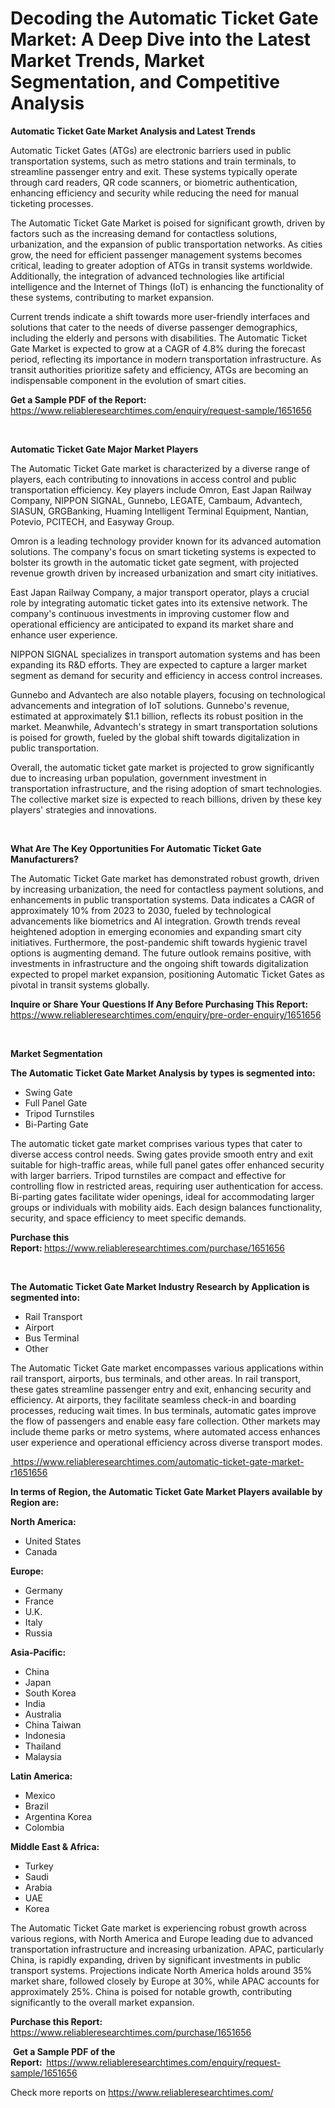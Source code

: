 <p><h1>Decoding the Automatic Ticket Gate Market: A Deep Dive into the Latest Market Trends, Market Segmentation, and Competitive Analysis</h1></p><p><strong>Automatic Ticket Gate Market Analysis and Latest Trends</strong></p>
<p><p>Automatic Ticket Gates (ATGs) are electronic barriers used in public transportation systems, such as metro stations and train terminals, to streamline passenger entry and exit. These systems typically operate through card readers, QR code scanners, or biometric authentication, enhancing efficiency and security while reducing the need for manual ticketing processes.</p><p>The Automatic Ticket Gate Market is poised for significant growth, driven by factors such as the increasing demand for contactless solutions, urbanization, and the expansion of public transportation networks. As cities grow, the need for efficient passenger management systems becomes critical, leading to greater adoption of ATGs in transit systems worldwide. Additionally, the integration of advanced technologies like artificial intelligence and the Internet of Things (IoT) is enhancing the functionality of these systems, contributing to market expansion.</p><p>Current trends indicate a shift towards more user-friendly interfaces and solutions that cater to the needs of diverse passenger demographics, including the elderly and persons with disabilities. The Automatic Ticket Gate Market is expected to grow at a CAGR of 4.8% during the forecast period, reflecting its importance in modern transportation infrastructure. As transit authorities prioritize safety and efficiency, ATGs are becoming an indispensable component in the evolution of smart cities.</p></p>
<p><strong>Get a Sample PDF of the Report:&nbsp;</strong> <a href="https://www.reliableresearchtimes.com/enquiry/request-sample/1651656?utm_campaign=2189&utm_medium=2&utm_source=Github&utm_content=ia&utm_term=17022025&utm_id=automatic-ticket-gate">https://www.reliableresearchtimes.com/enquiry/request-sample/1651656</a></p>
<p>&nbsp;</p>
<p><strong>Automatic Ticket Gate Major Market Players</strong></p>
<p><p>The Automatic Ticket Gate market is characterized by a diverse range of players, each contributing to innovations in access control and public transportation efficiency. Key players include Omron, East Japan Railway Company, NIPPON SIGNAL, Gunnebo, LEGATE, Cambaum, Advantech, SIASUN, GRGBanking, Huaming Intelligent Terminal Equipment, Nantian, Potevio, PCITECH, and Easyway Group.</p><p>Omron is a leading technology provider known for its advanced automation solutions. The company's focus on smart ticketing systems is expected to bolster its growth in the automatic ticket gate segment, with projected revenue growth driven by increased urbanization and smart city initiatives.</p><p>East Japan Railway Company, a major transport operator, plays a crucial role by integrating automatic ticket gates into its extensive network. The company's continuous investments in improving customer flow and operational efficiency are anticipated to expand its market share and enhance user experience.</p><p>NIPPON SIGNAL specializes in transport automation systems and has been expanding its R&D efforts. They are expected to capture a larger market segment as demand for security and efficiency in access control increases.</p><p>Gunnebo and Advantech are also notable players, focusing on technological advancements and integration of IoT solutions. Gunnebo's revenue, estimated at approximately $1.1 billion, reflects its robust position in the market. Meanwhile, Advantech's strategy in smart transportation solutions is poised for growth, fueled by the global shift towards digitalization in public transportation.</p><p>Overall, the automatic ticket gate market is projected to grow significantly due to increasing urban population, government investment in transportation infrastructure, and the rising adoption of smart technologies. The collective market size is expected to reach billions, driven by these key players' strategies and innovations.</p></p>
<p>&nbsp;</p>
<p><strong>What Are The Key Opportunities For Automatic Ticket Gate Manufacturers?</strong></p>
<p><p>The Automatic Ticket Gate market has demonstrated robust growth, driven by increasing urbanization, the need for contactless payment solutions, and enhancements in public transportation systems. Data indicates a CAGR of approximately 10% from 2023 to 2030, fueled by technological advancements like biometrics and AI integration. Growth trends reveal heightened adoption in emerging economies and expanding smart city initiatives. Furthermore, the post-pandemic shift towards hygienic travel options is augmenting demand. The future outlook remains positive, with investments in infrastructure and the ongoing shift towards digitalization expected to propel market expansion, positioning Automatic Ticket Gates as pivotal in transit systems globally.</p></p>
<p><strong>Inquire or Share Your Questions If Any Before Purchasing This Report:</strong> <a href="https://www.reliableresearchtimes.com/enquiry/pre-order-enquiry/1651656?utm_campaign=2189&utm_medium=2&utm_source=Github&utm_content=ia&utm_term=17022025&utm_id=automatic-ticket-gate">https://www.reliableresearchtimes.com/enquiry/pre-order-enquiry/1651656</a></p>
<p>&nbsp;</p>
<p><strong>Market Segmentation</strong></p>
<p><strong>The Automatic Ticket Gate Market Analysis by types is segmented into:</strong></p>
<p><ul><li>Swing Gate</li><li>Full Panel Gate</li><li>Tripod Turnstiles</li><li>Bi-Parting Gate</li></ul></p>
<p><p>The automatic ticket gate market comprises various types that cater to diverse access control needs. Swing gates provide smooth entry and exit suitable for high-traffic areas, while full panel gates offer enhanced security with larger barriers. Tripod turnstiles are compact and effective for controlling flow in restricted areas, requiring user authentication for access. Bi-parting gates facilitate wider openings, ideal for accommodating larger groups or individuals with mobility aids. Each design balances functionality, security, and space efficiency to meet specific demands.</p></p>
<p><strong>Purchase this Report:&nbsp;</strong><a href="https://www.reliableresearchtimes.com/purchase/1651656?utm_campaign=2189&utm_medium=2&utm_source=Github&utm_content=ia&utm_term=17022025&utm_id=automatic-ticket-gate">https://www.reliableresearchtimes.com/purchase/1651656</a></p>
<p>&nbsp;</p>
<p><strong>The Automatic Ticket Gate Market Industry Research by Application is segmented into:</strong></p>
<p><ul><li>Rail Transport</li><li>Airport</li><li>Bus Terminal</li><li>Other</li></ul></p>
<p><p>The Automatic Ticket Gate market encompasses various applications within rail transport, airports, bus terminals, and other areas. In rail transport, these gates streamline passenger entry and exit, enhancing security and efficiency. At airports, they facilitate seamless check-in and boarding processes, reducing wait times. In bus terminals, automatic gates improve the flow of passengers and enable easy fare collection. Other markets may include theme parks or metro systems, where automated access enhances user experience and operational efficiency across diverse transport modes.</p></p>
<p><a href="https://www.reliableresearchtimes.com/automatic-ticket-gate-market-r1651656?utm_campaign=2189&utm_medium=2&utm_source=Github&utm_content=ia&utm_term=17022025&utm_id=automatic-ticket-gate">&nbsp;https://www.reliableresearchtimes.com/automatic-ticket-gate-market-r1651656</a></p>
<p><strong>In terms of Region, the Automatic Ticket Gate Market Players available by Region are:</strong></p>
<p>
    <p> <strong> North America: </strong>
        <ul>
            <li>United States</li>
            <li>Canada</li>
        </ul>
        </p> 
    <p> <strong> Europe: </strong>
        <ul>
            <li>Germany</li>
            <li>France</li>
            <li>U.K.</li>
            <li>Italy</li>
            <li>Russia</li>
        </ul>
        </p> 
    <p> <strong> Asia-Pacific: </strong>
        <ul>
            <li>China</li>
            <li>Japan</li>
            <li>South Korea</li>
            <li>India</li>
            <li>Australia</li>
            <li>China Taiwan</li>
            <li>Indonesia</li>
            <li>Thailand</li>
            <li>Malaysia</li>
        </ul>
        </p> 
    <p> <strong> Latin America: </strong>
        <ul>
            <li>Mexico</li>
            <li>Brazil</li>
            <li>Argentina Korea</li>
            <li>Colombia</li>
        </ul>
        </p> 
    <p> <strong> Middle East & Africa: </strong>
        <ul>
            <li>Turkey</li>
            <li>Saudi</li>
            <li>Arabia</li>
            <li>UAE</li>
            <li>Korea</li>
        </ul>
    </p>
    </p>
<p><p>The Automatic Ticket Gate market is experiencing robust growth across various regions, with North America and Europe leading due to advanced transportation infrastructure and increasing urbanization. APAC, particularly China, is rapidly expanding, driven by significant investments in public transport systems. Projections indicate North America holds around 35% market share, followed closely by Europe at 30%, while APAC accounts for approximately 25%. China is poised for notable growth, contributing significantly to the overall market expansion.</p></p>
<p><strong>Purchase this Report: </strong><a href="https://www.reliableresearchtimes.com/purchase/1651656?utm_campaign=2189&utm_medium=2&utm_source=Github&utm_content=ia&utm_term=17022025&utm_id=automatic-ticket-gate">https://www.reliableresearchtimes.com/purchase/1651656</a></p>
<p>&nbsp;<strong>Get a Sample PDF of the Report:&nbsp;&nbsp;</strong><a href="https://www.reliableresearchtimes.com/enquiry/request-sample/1651656?utm_campaign=2189&utm_medium=2&utm_source=Github&utm_content=ia&utm_term=17022025&utm_id=automatic-ticket-gate">https://www.reliableresearchtimes.com/enquiry/request-sample/1651656</a></p>
<p><strong></strong></p>
<p>Check more reports on <a href="https://www.reliableresearchtimes.com/?utm_campaign=2189&utm_medium=2&utm_source=Github&utm_content=ia&utm_term=17022025&utm_id=automatic-ticket-gate">https://www.reliableresearchtimes.com/</a></p>